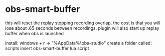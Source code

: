 # obs-smart-buffer

this will reset the replay stopping recording overlap. the cost is that you will lose about .65 seconds between recordings.
plugin will also start up replay buffer when obs is launched

install: windows + r ->  "%AppData%\obs-studio\"
create a folder called: scripts
insert obs-smart-buffer lua script

